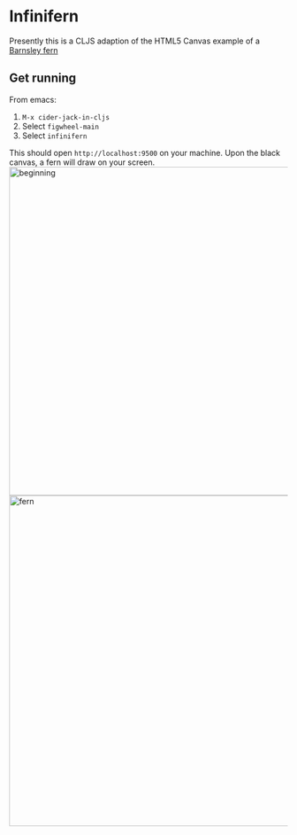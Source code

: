 # Infinifern
Presently this is a CLJS adaption of the HTML5 Canvas example of a [Barnsley fern](https://en.wikipedia.org/wiki/Barnsley_fern)


## Get running
From emacs: 
1. `M-x cider-jack-in-cljs`
2. Select `figwheel-main`
3. Select `infinifern`

This should open `http://localhost:9500` on your machine. Upon the black canvas, a fern
will draw on your screen.
<img width="593" alt="beginning" src="https://github.com/iammiles/infinifern/assets/3400400/0bfa5c18-1ce6-4bfe-9239-5c28ef3adc29">
<img width="597" alt="fern" src="https://github.com/iammiles/infinifern/assets/3400400/4b32a691-6ad2-4592-b21a-f78a391f8be2">

